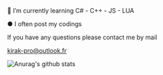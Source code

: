 
🌱 I’m currently learning C# - C++ - JS - LUA

● I often post my codings 

If you have any questions please contact me by mail 

kirak-pro@outlook.fr

![Anurag's github stats](https://github-readme-stats.vercel.app/api?username=Kirak-Pro&show_icons=true&theme=radical)

